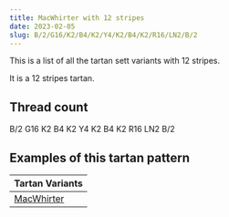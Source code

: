 ```yaml
---
title: MacWhirter with 12 stripes
date: 2023-02-05
slug: B/2/G16/K2/B4/K2/Y4/K2/B4/K2/R16/LN2/B/2
---
```

This is a list of all the tartan sett variants with 12 stripes.

It is a 12 stripes tartan.


## Thread count
B/2 G16 K2 B4 K2 Y4 K2 B4 K2 R16 LN2 B/2

## Examples of this tartan pattern

| Tartan Variants |
|---------------|
| [MacWhirter](/variants/b/2/g16/k2/b4/k2/y4/k2/b4/k2/r16/ln2/b/2-b5480b0-g008000-k000000-lne0e0e0-rc00000-yf0c000)||
